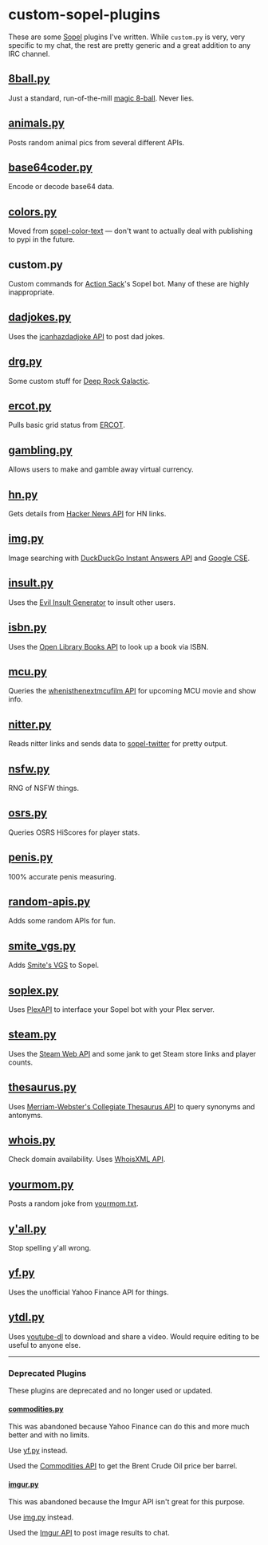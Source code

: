 # custom-sopel-plugins

These are some [Sopel](https://github.com/sopel-irc/sopel) plugins I've written. While `custom.py` is very, very specific to my chat, the rest are pretty generic and a great addition to any IRC channel.

## [8ball.py](https://github.com/xnaas/custom-sopel-plugins/blob/master/8ball.py)
Just a standard, run-of-the-mill [magic 8-ball](https://en.wikipedia.org/wiki/Magic_8-Ball). Never lies.


## [animals.py](https://github.com/xnaas/custom-sopel-plugins/blob/master/animals.py)
Posts random animal pics from several different APIs.


## [base64coder.py](https://github.com/xnaas/custom-sopel-plugins/blob/master/base64coder.py)
Encode or decode base64 data.


## [colors.py](https://github.com/xnaas/custom-sopel-plugins/blob/master/colors.py)
Moved from [sopel-color-text](https://github.com/xnaas/sopel-color-text) — don't want to actually deal with publishing to pypi in the future.


## custom.py
Custom commands for [Action Sack](https://actionsack.com)'s Sopel bot. Many of these are highly inappropriate.


## [dadjokes.py](https://github.com/xnaas/custom-sopel-plugins/blob/master/dadjokes.py)
Uses the [icanhazdadjoke API](https://icanhazdadjoke.com/api) to post dad jokes.


## [drg.py](https://github.com/xnaas/custom-sopel-plugins/blob/master/drg.py)
Some custom stuff for [Deep Rock Galactic](https://www.deeprockgalactic.com/).


## [ercot.py](https://github.com/xnaas/custom-sopel-plugins/blob/master/ercot.py)
Pulls basic grid status from [ERCOT](https://www.ercot.com/).


## [gambling.py](https://github.com/xnaas/custom-sopel-plugins/blob/master/gambling.py)
Allows users to make and gamble away virtual currency.


## [hn.py](https://github.com/xnaas/custom-sopel-plugins/blob/master/hn.py)
Gets details from [Hacker News API](https://github.com/HackerNews/API) for HN links.


## [img.py](https://github.com/xnaas/custom-sopel-plugins/blob/master/img.py)
Image searching with [DuckDuckGo Instant Answers API](https://duckduckgo.com/api) and [Google CSE](https://programmablesearchengine.google.com/about/).


## [insult.py](https://github.com/xnaas/custom-sopel-plugins/blob/master/insult.py)
Uses the [Evil Insult Generator](https://evilinsult.com/api/) to insult other users.


## [isbn.py](https://github.com/xnaas/custom-sopel-plugins/blob/master/isbn.py)
Uses the [Open Library Books API](https://openlibrary.org/dev/docs/api/books) to look up a book via ISBN.


## [mcu.py](https://github.com/xnaas/custom-sopel-plugins/blob/master/mcu.py)
Queries the [whenisthenextmcufilm API](https://whenisthenextmcufilm.com) for upcoming MCU movie and show info.


## [nitter.py](https://github.com/xnaas/custom-sopel-plugins/blob/master/nitter.py)
Reads nitter links and sends data to [sopel-twitter](https://github.com/sopel-irc/sopel-twitter/)
for pretty output.


## [nsfw.py](https://github.com/xnaas/custom-sopel-plugins/blob/master/nsfw.py)
RNG of NSFW things.


## [osrs.py](https://github.com/xnaas/custom-sopel-plugins/blob/master/osrs.py)
Queries OSRS HiScores for player stats.


## [penis.py](https://github.com/xnaas/custom-sopel-plugins/blob/master/penis.py)
100% accurate penis measuring.


## [random-apis.py](https://github.com/xnaas/custom-sopel-plugins/blob/master/random-apis.py)
Adds some random APIs for fun.


## [smite_vgs.py](https://github.com/xnaas/custom-sopel-plugins/blob/master/smite_vgs.py)
Adds [Smite's VGS](https://smite.gamepedia.com/Voice_Guided_System) to Sopel.


## [soplex.py](https://github.com/xnaas/custom-sopel-plugins/blob/master/soplex.py)
Uses [PlexAPI](https://github.com/pkkid/python-plexapi) to interface your Sopel bot with your Plex server.


## [steam.py](https://github.com/xnaas/custom-sopel-plugins/blob/master/steam.py)
Uses the [Steam Web API](https://developer.valvesoftware.com/wiki/Steam_Web_API) and some jank
to get Steam store links and player counts.


## [thesaurus.py](https://github.com/xnaas/custom-sopel-plugins/blob/master/thesaurus.py)
Uses [Merriam-Webster's Collegiate Thesaurus API](https://www.dictionaryapi.com/products/api-collegiate-thesaurus) to query synonyms and antonyms.


## [whois.py](https://github.com/xnaas/custom-sopel-plugins/blob/master/whois.py)
Check domain availability. Uses [WhoisXML API](https://www.whoisxmlapi.com).


## [yourmom.py](https://github.com/xnaas/custom-sopel-plugins/blob/master/yourmom.py)
Posts a random joke from [yourmom.txt](https://github.com/xnaas/custom-sopel-plugins/blob/master/yourmom.txt).


## [y'all.py](https://github.com/xnaas/custom-sopel-plugins/blob/master/y'all.py)
Stop spelling y'all wrong.


## [yf.py](https://github.com/xnaas/custom-sopel-plugins/blob/master/yf.py)
Uses the unofficial Yahoo Finance API for things.


## [ytdl.py](https://github.com/xnaas/custom-sopel-plugins/blob/master/ytdl.py)
Uses [youtube-dl](https://youtube-dl.org/) to download and share a video. Would require editing to be useful to anyone else.

---

### Deprecated Plugins

These plugins are deprecated and no longer used or updated.

#### [commodities.py](https://github.com/xnaas/custom-sopel-plugins/blob/master/deprecated/commodities.py)
This was abandoned because Yahoo Finance can do this and more much better and with no limits.

Use [yf.py](https://github.com/xnaas/custom-sopel-plugins/blob/master/yf.py) instead.

Used the [Commodities API](https://commodities-api.com) to get the Brent Crude Oil price ber barrel.

#### [imgur.py](https://github.com/xnaas/custom-sopel-plugins/blob/master/deprecated/imgur.py)
This was abandoned because the Imgur API isn't great for this purpose.

Use [img.py](https://github.com/xnaas/custom-sopel-plugins/blob/master/img.py) instead.

Used the [Imgur API](https://apidocs.imgur.com/) to post image results to chat.
